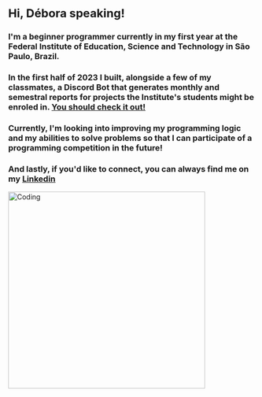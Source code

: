 # <sub>Hi, Débora speaking!
### I'm a beginner programmer currently in my first year at the Federal Institute of Education, Science and Technology in São Paulo, Brazil. 
### In the first half of 2023 I built, alongside a few of my classmates, a Discord Bot that generates monthly and semestral reports for projects the Institute's students might be enroled in. [You should check it out!](https://github.com/ifspvislab/ifsp-report-bot) 
### Currently, I'm looking into improving my programming logic and my abilities to solve problems so that I can participate of a programming competition in the future!
### And lastly, if you'd like to connect, you can always find me on my [Linkedin](https://www.linkedin.com/in/debora-evilaine-dev/)</sub>

<img align="center" alt="Coding" width="400" src="https://media2.giphy.com/media/v1.Y2lkPTc5MGI3NjExM2s3NThkODdkeXF5dDRxYnl2cXBjOTIxaGJ5enQzY2o1aDV2bmp1ZiZlcD12MV9pbnRlcm5hbF9naWZfYnlfaWQmY3Q9Zw/Dh5q0sShxgp13DwrvG/giphy.gif">

<!--
**debora-evilaine/debora-evilaine** is a ✨ _special_ ✨ repository because its `README.md` (this file) appears on your GitHub profile.

Here are some ideas to get you started:

- 🔭 I’m currently working on ...
- 🌱 I’m currently learning ...
- 👯 I’m looking to collaborate on ...
- 🤔 I’m looking for help with ...
- 💬 Ask me about ...
- 📫 How to reach me: ...
- 😄 Pronouns: ...
- ⚡ Fun fact: ...
-->
